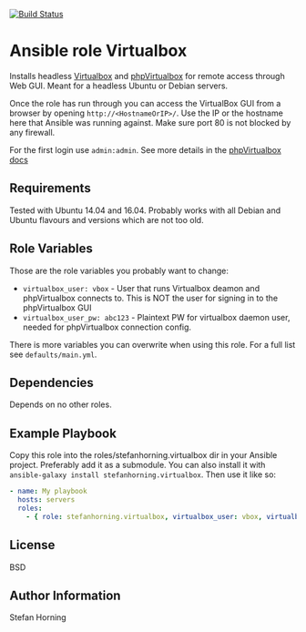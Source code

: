 [![Build Status](https://travis-ci.com/stefanhorning/ansible-role-virtualbox.svg?branch=master)](https://travis-ci.com/stefanhorning/ansible-role-virtualbox)

# Ansible role Virtualbox
Installs headless [Virtualbox](https://www.virtualbox.org/) and [phpVirtualbox](https://github.com/phpvirtualbox/phpvirtualbox) for remote access
through Web GUI. Meant for a headless Ubuntu or Debian servers.

Once the role has run through you can access the VirtualBox GUI from a browser by opening `http://<HostnameOrIP>/`.
Use the IP or the hostname here that Ansible was running against. Make sure port 80 is not blocked by any firewall.

For the first login use `admin:admin`. See more details in the [phpVirtualbox docs](https://github.com/phpvirtualbox/phpvirtualbox/wiki/Authentication-in-phpVirtualBox#logging-in-for-the-first-time)

## Requirements
Tested with Ubuntu 14.04 and 16.04. Probably works with all Debian and Ubuntu flavours and versions which are not too old.

## Role Variables
Those are the role variables you probably want to change:

* `virtualbox_user: vbox` - User that runs Virtualbox deamon and phpVirtualbox connects to. This is NOT the user for signing in to the phpVirtualbox GUI
* `virtualbox_user_pw: abc123` - Plaintext PW for virtualbox daemon user, needed for phpVirtualbox connection config.

There is more variables you can overwrite when using this role. For a full list see `defaults/main.yml`.

## Dependencies
Depends on no other roles.

## Example Playbook
Copy this role into the roles/stefanhorning.virtualbox dir in your Ansible project. Preferably add it as a submodule.
You can also install it with `ansible-galaxy install stefanhorning.virtualbox`.
Then use it like so:

```yaml
- name: My playbook
  hosts: servers
  roles:
    - { role: stefanhorning.virtualbox, virtualbox_user: vbox, virtualbox_user_pw: supersecretvalue }
```

## License
BSD

## Author Information
Stefan Horning
